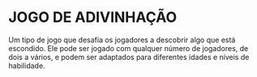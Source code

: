# JOGO DE ADIVINHAÇÃO 

Um tipo de jogo que desafia os jogadores a descobrir algo que está escondido. Ele pode ser jogado com qualquer número de jogadores, de dois a vários, e podem ser adaptados para diferentes idades e níveis de habilidade.
